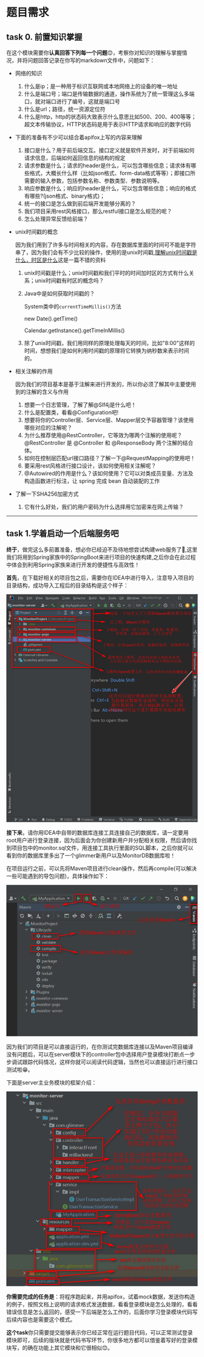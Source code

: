 # 题目需求

## task 0. 前置知识掌握

在这个模块需要你**认真回答下列每一个问题**😊，考察你对知识的理解与掌握情况，并将问题回答记录在你写的markdown文件中，问题如下：

- 网络的知识
  1. 什么是ip；是一种用于标识互联网或本地网络上的设备的唯一地址
  2. 什么是端口号；端口是传输数据的通道，操作系统为了统一管理这么多端口，就对端口进行了编号，这就是端口号
  3. 什么是url；路径，统一资源定位符
  4. 什么是http，http的状态码大致表示什么意思比如500、200、400等等；超文本传输协议，HTTP状态码是用于表示HTTP请求和响应的数字代码

- 下面的准备有不少可以结合着apifox上写的内容来理解
  1.   接口是什么？用于前后端交互。接口定义就是软件开发时，对于前端如何请求信息，后端如何返回信息的结构的规定
  2.   请求参数是什么；请求的header是什么，可以包含哪些信息；请求体有哪些格式，大概长什么样（比如json格式、form-data格式等等）；即接口所需要的输入参数，包括参数名称、参数类型、参数说明等。
  3.   响应参数是什么；响应的header是什么，可以包含哪些信息；响应的格式有哪些?(json格式、binary格式)；
  4.   统一的接口是怎么做到前后端开发能够分离的？
  5.   我们项目采用rest风格接口，那么restful接口是怎么规范的呢？
  6.   怎么处理异常反馈给前端？


- unix时间戳的概念

  因为我们用到了许多与时间相关的内容，存在数据库里面的时间可不能是字符串了，因为我们会有不少比较的操作，使用的是unix时间戳,[理解unix时间戳是什么，时区是什么](https://blog.mango.im/posts/timestamp-and-time-zone/#:~:text=UNIX%E6%97%B6%E9%97%B4%E6%88%B3%EF%BC%9A%E6%98%AF%E4%BB%8EUTC%E6%97%B6%E9%97%B41970%E5%B9%B41%E6%9C%881%E6%97%A5%E8%B5%B7%E5%88%B0%E7%8E%B0%E5%9C%A8%E7%9A%84%E7%A7%92%E6%95%B0%EF%BC%8C%E4%B8%8D%E8%80%83%E8%99%91%E9%97%B0%E7%A7%92%EF%BC%8C%E4%B8%80%E5%A4%A9%E6%9C%8986400%E7%A7%92%EF%BC%8C%E5%AE%83%E6%98%AF%E5%92%8C%E6%97%B6%E5%8C%BA%E6%97%A0%E5%85%B3%E7%9A%84%EF%BC%8C%E6%97%A0%E8%AE%BA%E5%9C%A8%E5%9C%B0%E7%90%83%E4%B8%8A%E7%9A%84%E9%82%A3%E4%B8%AA%E8%A7%92%E8%90%BD%EF%BC%8C%E5%90%8C%E4%B8%80%E6%97%B6%E5%88%BB%EF%BC%8CUNIX%E6%97%B6%E9%97%B4%E6%88%B3%E9%83%BD%E6%98%AF%E4%B8%80%E6%A0%B7%E7%9A%84%EF%BC%8C%E8%AE%A1%E7%AE%97%E6%9C%BA%E7%9A%84%E6%9C%AC%E5%9C%B0%E6%97%B6%E9%97%B4%E5%B0%B1%E6%98%AF%E6%A0%B9%E6%8D%AE%20Unix%E6%97%B6%E9%97%B4%E6%88%B3,%2B%20%E6%97%B6%E5%8C%BA%E5%B7%AE%20%E8%BD%AC%E6%8D%A2%E8%80%8C%E6%9D%A5%E7%9A%84%E3%80%82)这是一篇不错的资料

  1. unix时间戳是什么；unix时间戳和我们平时的时间加时区的方式有什么关系；unix时间戳有时区的概念吗？

  2. Java中是如何获取时间戳的？

     System类中的`currentTimeMillis()`方法

     new Date().getTime()

     Calendar.getInstance().getTimeInMillis()

  3. 除了unix时间戳，我们用同样的原理处理每天的时间，比如"8:00"这样的时间，想想我们是如何利用时间戳的原理将它转换为纳秒数来表示时间的。

- 相关注解的作用

  因为我们的项目基本是基于注解来进行开发的，所以你必须了解其中主要使用到的注解的含义与作用

  1. 想要一个日志管理，了解了解@Slf4j是什么吧！
  2. 什么是配置类，看看@Configuration吧!
  3. 想要将你的Controller层、Service层、Mapper层交予容器管理？该使用哪些对应的注解呢？
  4. 为什么推荐使用@RestController，它等效为哪两个注解的使用呢？@RestController 是 @Controller 和 @ResponseBody 两个注解的结合体。
  5. 如何在控制层匹配url接口路径？了解一下@RequestMapping的使用吧！
  6. 要采用rest风格进行接口设计，该如何使用相关注解呢？
  7. @Autowired的作用是什么？该如何使用？它可以对类成员变量、方法及构造函数进行标注，让 spring 完成 bean 自动装配的工作


- 了解一下SHA256加密方式

  1. 它有什么好处，我们的用户密码为什么选择用它加密来在网上传输？

------

## task 1.学着启动一个后端服务吧

**终于**，做完这么多前置准备，想必你已经迫不及待地想尝试构建web服务了🥰,这里我们将用到Spring家族中的SpringBoot来进行项目的快速构建,之后你会在此过程中体会到利用Spring家族来进行开发的便捷性与高效性！

**首先**，在下载好相关的项目包之后，需要你在IDEA中进行导入，注意导入项目的目录结构，成功导入工程后的目录结构是这个样子：

<img src="https://raw.githubusercontent.com/1972701037/img/main/2023/08/upgit_20230805_1691206697.png" />

**接下来**，请你用IDEA中自带的数据库连接工具连接自己的数据库，请一定要用root用户进行登录连接，因为后面会为你创建新用户并分配相关权限，然后请你找到项目包中的monitor.sql文件，用连接工具执行里面的SQL脚本，之后你就可以看到你的数据库里多出了一个glimmer新用户以及MonitorDB数据库啦！

在项目运行之前，可以先将Maven项目进行clean操作，然后再compile(可以解决一些可能遇到的导包问题)，具体操作如下：

<img src="https://raw.githubusercontent.com/1972701037/img/main/2023/08/upgit_20230805_1691206735.png" />

因为我们的项目是可以直接运行的，在你测试完数据库连接以及Maven项目编译没有问题后，可以在server模块下的controller包中选择用户登录模块打断点一步步调试跟踪代码情况，这样你就可以阅读代码逻辑，当然也可以直接运行进行接口测试啦😁。

下面是server主业务模块的框架介绍：

<img src="https://raw.githubusercontent.com/1972701037/img/main/2023/08/upgit_20230805_1691206755.png" />

**你需要完成的任务是**：将程序跑起来，并用apifox，试着mock数据，发送你构造的例子，按照文档上说明的请求格式发送数据，看看登录模块是怎么处理的，看看错误信息是怎么返回的，感受一下后端是怎么工作的，后面你学习登录模块代码写后续内容也是需要这个模式。

**这个task**你只需要提交能够表示你已经正常在运行题目代码，可以正常测试登录模块即可，后续的版块就是代码书写环节，你很多地方都可以借鉴着写好的登录模块写，的确在功能上其它模块和它很相似😊。